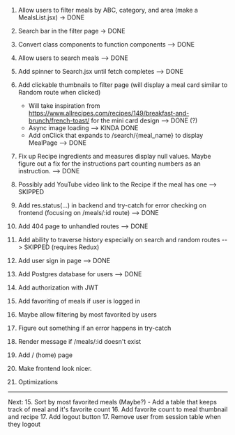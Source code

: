 1. Allow users to filter meals by ABC, category, and area (make a MealsList.jsx) -> DONE
2. Search bar in the filter page -> DONE
3. Convert class components to function components --> DONE
4. Allow users to search meals --> DONE
5. Add spinner to Search.jsx until fetch completes --> DONE
6. Add clickable thumbnails to filter page (will display a meal card similar to Random route when clicked)
    - Will take inspiration from https://www.allrecipes.com/recipes/149/breakfast-and-brunch/french-toast/ for the mini card design --> DONE (?)
    - Async image loading --> KINDA DONE
    - Add onClick that expands to /search/{meal_name} to display MealPage --> DONE

7. Fix up Recipe ingredients and measures display null values. Maybe figure out a fix for the instructions part counting numbers as an instruction. --> DONE
8. Possibly add YouTube video link to the Recipe if the meal has one --> SKIPPED
9. Add res.status(...) in backend and try-catch for error checking on frontend (focusing on /meals/:id route)  --> DONE
10. Add 404 page to unhandled routes --> DONE
11. Add ability to traverse history especially on search and random routes --> SKIPPED (requires Redux)
12. Add user sign in page --> DONE
13. Add Postgres database for users --> DONE
14. Add authorization with JWT
15. Add favoriting of meals if user is logged in
16. Maybe allow filtering by most favorited by users
17. Figure out something if an error happens in try-catch
16. Render message if /meals/:id doesn't exist 
18. Add / (home) page
19. Make frontend look nicer.
20. Optimizations 


------------------
Next:
15. Sort by most favorited meals (Maybe?)
    - Add a table that keeps track of meal and it's favorite count
16. Add favorite count to meal thumbnail and recipe
17. Add logout button 
17. Remove user from session table when they logout
